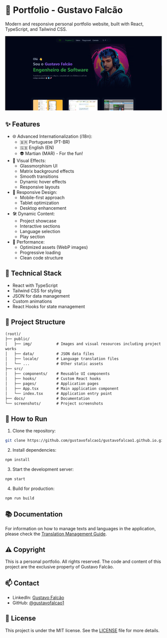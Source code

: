 # 🚀 Portfolio - Gustavo Falcão

Modern and responsive personal portfolio website, built with React, TypeScript, and Tailwind CSS.

![Gustavo Falcão](screenshots/img-00.png)

## ✨ Features

- 🌐 Advanced Internationalization (i18n):
  - 🇧🇷 Portuguese (PT-BR)
  - 🇬🇧 English (EN)
  - 👽 Martian (MAR) - For the fun!
- 🎨 Visual Effects:
  - Glassmorphism UI
  - Matrix background effects
  - Smooth transitions
  - Dynamic hover effects
  - Responsive layouts
- 📱 Responsive Design:
  - Mobile-first approach
  - Tablet optimization
  - Desktop enhancement
- 🛠️ Dynamic Content:
  - Project showcase
  - Interactive sections
  - Language selection
  - Play section
- 🎯 Performance:
  - Optimized assets (WebP images)
  - Progressive loading
  - Clean code structure

## 🔧 Technical Stack

- React with TypeScript
- Tailwind CSS for styling
- JSON for data management
- Custom animations
- React Hooks for state management

## 📁 Project Structure

```
(root)/
├── public/
│   ├── img/           # Images and visual resources including project works
│   ├── data/          # JSON data files
│   ├── locale/        # Language translation files
│   └── ...            # Other static assets
├── src/
│   ├── components/    # Reusable UI components
│   ├── hooks/         # Custom React hooks
│   ├── pages/         # Application pages
│   ├── App.tsx        # Main application component
│   └── index.tsx      # Application entry point
├── docs/              # Documentation
└── screenshots/       # Project screenshots
```

## 🚀 How to Run

1. Clone the repository:
```bash
git clone https://github.com/gustavofalcao1/gustavofalcao1.github.io.git
```

2. Install dependencies:
```bash
npm install
```

3. Start the development server:
```bash
npm start
```

4. Build for production:
```bash
npm run build
```

## 📚 Documentation

For information on how to manage texts and languages in the application, please check the [Translation Management Guide](docs/translation-management.md).

## ⚠️ Copyright

This is a personal portfolio. All rights reserved. The code and content of this project are the exclusive property of Gustavo Falcão.

## 📫 Contact

- LinkedIn: [Gustavo Falcão](https://www.linkedin.com/in/gustavofalcao1)
- GitHub: [@gustavofalcao1](https://github.com/gustavofalcao1)

## 📝 License

This project is under the MIT license. See the [LICENSE](LICENSE) file for more details.